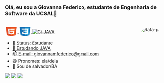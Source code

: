 ### Olá, eu sou a Giovanna Federico, estudante de Engenharia de Software da UCSAL👋
<div>
<a href="https://github.com/giih06"/>
<div/>

<div style="display: inline_block"><br>
  <img align="center" alt="Rafa-HTML" height="30" width="40" src="https://raw.githubusercontent.com/devicons/devicon/master/icons/html5/html5-original.svg">
  <img align="center" alt="Rafa-CSS" height="30" width="40" src="https://raw.githubusercontent.com/devicons/devicon/master/icons/css3/css3-original.svg">
  <img align="center" alt="Gi-JAVA" height="30" width="40" src="https://discord.com/channels/@me/747860450347057343/1096781113478893661">
  <img align="right" alt="Rafa-pic" height="150" style="border-radius:50px;" src="https://media.discordapp.net/attachments/639956127056134178/890373478988013628/Publicacoes_Instagram_1_1.png?width=676&height=676">
</div>

- 🔭 Status: Estudante
- 🌱 Estudando JAVA
- 📫 E-mail: giovannamfederico@gmail.com
- 😄 Pronomes: ela/dela
- 🌴 Sou de salvador/BA
<div> 
  <a href="https://instagram.com/giih_hh" target="_blank"><img src="https://img.shields.io/badge/-Instagram-%23E4405F?style=for-the-badge&logo=instagram&logoColor=white" target="_blank"></a>
  <a href = "mailto:giovannamfederico@gmail.com"><img src="https://img.shields.io/badge/-Gmail-%23333?style=for-the-badge&logo=gmail&logoColor=white" target="_blank"></a>
  <a href="https://www.linkedin.com/in/giovanna-federico-5b1021209/" target="_blank"><img src="https://img.shields.io/badge/-LinkedIn-%230077B5?style=for-the-badge&logo=linkedin&logoColor=white" target="_blank"></a> 
  
</div>
